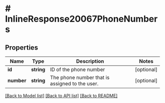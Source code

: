 # # InlineResponse20067PhoneNumbers

## Properties

Name | Type | Description | Notes
------------ | ------------- | ------------- | -------------
**id** | **string** | ID of the phone number | [optional] 
**number** | **string** | The phone number that is assigned to the user. | [optional] 

[[Back to Model list]](../../README.md#documentation-for-models) [[Back to API list]](../../README.md#documentation-for-api-endpoints) [[Back to README]](../../README.md)


